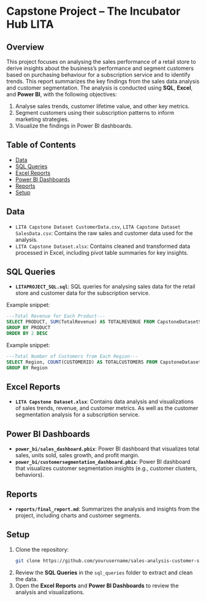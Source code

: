 # Capstone Project – The Incubator Hub LITA

## Overview
This project focuses on analysing the sales performance of a retail store to derive insights about the business’s performance and segment customers based on purchasing behaviour for a subscription service and to identify trends. This report summarizes the key findings from the sales data analysis and customer segmentation. The analysis is conducted using **SQL**, **Excel**, and **Power BI**, with the following objectives:
1. Analyse sales trends, customer lifetime value, and other key metrics.
2. Segment customers using their subscription patterns to inform marketing strategies.
3. Visualize the findings in Power BI dashboards.

## Table of Contents
- [Data](#data)
- [SQL Queries](#sql-queries)
- [Excel Reports](#excel-reports)
- [Power BI Dashboards](#power-bi-dashboards)
- [Reports](#reports)
- [Setup](#setup)

## Data
- `LITA Capstone Dataset CustomerData.csv`, `LITA Capstone Dataset SalesData.csv`: Contains the raw sales and customer data used for the analysis.
- `LITA Capstone Dataset.xlsx`: Contains cleaned and transformed data processed in Excel, including pivot table summaries for key insights.

## SQL Queries
- **`LITAPROJECT_SQL.sql`**: SQL queries for analysing sales data for the retail store and customer data for the subscription service.

Example snippet:
```sql
---Total Revenue for Each Product---
SELECT PRODUCT, SUM(TotalRevenue) AS TOTALREVENUE FROM CapstoneDatasetSalesData
GROUP BY PRODUCT
ORDER BY 2 DESC
```

Example snippet:
```sql
---Total Number of Customers from Each Region---
SELECT Region, COUNT(CUSTOMERID) AS TOTALCUSTOMERS FROM CapstoneDatasetCustomerData
GROUP BY Region
```

## Excel Reports
- **`LITA Capstone Dataset.xlsx`**: Contains data analysis and visualizations of sales trends, revenue, and customer metrics. As well as the customer segmentation analysis for a subscription service.

## Power BI Dashboards
- **`power_bi/sales_dashboard.pbix`**: Power BI dashboard that visualizes total sales, units sold, sales growth, and profit margin.
- **`power_bi/customersegmentation_dashboard.pbix`**: Power BI dashboard that visualizes customer segmentation insights (e.g., customer clusters, behaviors).

## Reports
- **`reports/final_report.md`**: Summarizes the analysis and insights from the project, including charts and customer segments.

## Setup
1. Clone the repository:
   ```bash
   git clone https://github.com/yourusername/sales-analysis-customer-segmentation.git
   ```
2. Review the **SQL Queries** in the `sql_queries` folder to extract and clean the data.
3. Open the **Excel Reports** and **Power BI Dashboards** to review the analysis and visualizations.
